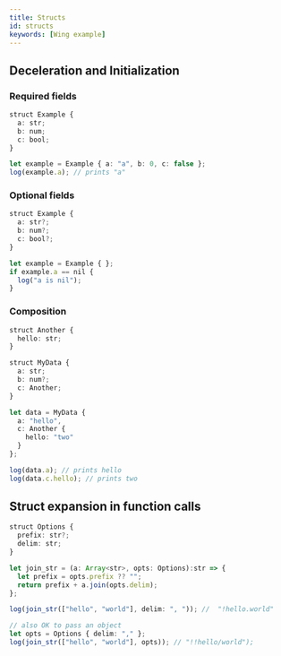 ```yaml
---
title: Structs
id: structs
keywords: [Wing example]
---
```


## Deceleration and Initialization

### Required fields
```ts playground example
struct Example {
  a: str;
  b: num;
  c: bool;
}

let example = Example { a: "a", b: 0, c: false };
log(example.a); // prints "a"
```

### Optional fields
```ts playground example
struct Example {
  a: str?;
  b: num?;
  c: bool?;
}

let example = Example { };
if example.a == nil {
  log("a is nil"); 
}
```

### Composition
```ts playground example
struct Another {
  hello: str;
}

struct MyData {
  a: str;
  b: num?;
  c: Another;
}

let data = MyData {
  a: "hello",
  c: Another {
    hello: "two"
  }
};

log(data.a); // prints hello  
log(data.c.hello); // prints two
```


## Struct expansion in function calls
```ts playground example
struct Options {
  prefix: str?;
  delim: str;
}

let join_str = (a: Array<str>, opts: Options):str => {
  let prefix = opts.prefix ?? "";
  return prefix + a.join(opts.delim);
};

log(join_str(["hello", "world"], delim: ", ")); //  "!hello.world"

// also OK to pass an object
let opts = Options { delim: "," };
log(join_str(["hello", "world"], opts)); // "!!hello/world");
```
